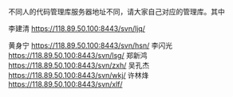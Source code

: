 不同人的代码管理库服务器地址不同，请大家自己对应的管理库。其中
李建清 https://118.89.50.100:8443/svn/ljq/
黄身宁 https://118.89.50.100:8443/svn/hsn/
李闪光 https://118.89.50.100:8443/svn/lsg/
郑新鸿 https://118.89.50.100:8443/svn/zxh/
吴孔杰 https://118.89.50.100:8443/svn/wkj/
许林烽 https://118.89.50.100:8443/svn/xlf/
